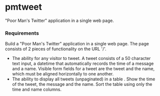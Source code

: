 # pmtweet
"Poor Man's Twitter" application in a single web page.


### Requirements
Build a "Poor Man's Twitter" application in a single web page. The page consists of 2 pieces of functionality on the URL '/'.

* The ability for any visitor to tweet. A tweet consists of a 50 character text input, a datetime that automatically records the time of a message and a name. Visible form fields for a tweet are the tweet and the name, which must be aligned horizontally to one another.
* The ability to display all tweets (unpaginated) in a table . Show the time of the tweet, the message and the name. Sort the table using only the time and name columns.
